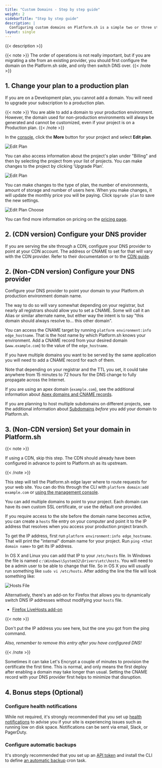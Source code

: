 ```yaml
---
title: "Custom Domains - Step by step guide"
weight: 2
sidebarTitle: "Step by step guide"
description: |
  Configuring custom domains on Platform.sh is a simple two or three step process. You can either use the Platform.sh management console or the CLI to configure your project for production. Once you are familiar with it the whole process usually takes a couple of minutes.
layout: single
---
```


{{< description >}}

{{< note >}}
The order of operations is not really important, but if you are migrating a site from an existing provider,
you should first configure the domain on the Platform.sh side, and only then switch DNS over.
{{< /note >}}

## 1. Change your plan to a production plan

If you are on a Development plan, you cannot add a domain.
You will need to upgrade your subscription to a production plan.

{{< note >}}
You are able to add a domain to your production environment.
However, the domain used for non-production environments will always be generated and cannot be customized,
even if your project is on a Production plan.
{{< /note >}}

In the [console](https://console.platform.sh), click the **More** button for your project and select **Edit plan**.

![Edit Plan](/images/management-console/edit-plan.png "0.3")

You can also access information about the project's plan under "Billing"
and then by selecting the project from your list of projects.
You can make changes to the project by clicking ‘Upgrade Plan’.

![Edit Plan](/images/management-console/billing-plan-upgrade.png "0.6")

You can make changes to the type of plan, the number of environments, amount of storage and number of users here.
When you make changes, it will update the monthly price you will be paying. Click `Upgrade plan` to save the new settings.

![Edit Plan Choose](/images/management-console/settings-upgrade-plan.png "0.6")

You can find more information on pricing on the [pricing page](https://platform.sh/pricing).

## 2. (CDN version) Configure your DNS provider

If you are serving the site through a CDN, configure your DNS provider to point at your CDN account.
The address or CNAME to set for that will vary with the CDN provider.
Refer to their documentation or to the [CDN guide](/domains/cdn/_index.md).

## 2. (Non-CDN version) Configure your DNS provider

Configure your DNS provider to point your domain to your Platform.sh production environment domain name.

The way to do so will vary somewhat depending on your registrar, but nearly all registrars should allow you to set a CNAME.
Some will call it an Alias or similar alternate name,
but either way the intent is to say "this domain should always resolve to... this other domain".

You can access the CNAME target by running `platform environment:info edge_hostname`.
That is the host name by which Platform.sh knows your environment.
Add a CNAME record from your desired domain (`www.example.com`) to the value of the `edge_hostname`.

If you have multiple domains you want to be served by the same application you will need to add a CNAME record for each of them.

Note that depending on your registrar and the TTL you set,
it could take anywhere from 15 minutes to 72 hours for the DNS change to fully propagate across the Internet.

If you are using an apex domain (`example.com`),
see the additional information about [Apex domains and CNAME records](/domains/steps/dns.md).

If you are planning to host multiple subdomains on different projects,
see the additional information about [Subdomains](/domains/steps/subdomains.md) *before* you add your domain to Platform.sh.

## 3. (Non-CDN version) Set your domain in Platform.sh

{{< note >}}

If using a CDN, skip this step.
The CDN should already have been configured in advance to point to Platform.sh as its upstream.

{{< /note >}}

This step will tell the Platform.sh edge layer where to route requests for your web site.
You can do this through the CLI with `platform domain:add example.com`
or [using the management console](/administration/web/configure-project.md#domains).

You can add multiple domains to point to your project.
Each domain can have its own custom SSL certificate, or use the default one provided.

If you require access to the site before the domain name becomes active,
you can create a `hosts` file entry on your computer
and point it to the IP address that resolves when you access your production project branch.

To get the IP address, first run `platform environment:info edge_hostname`.
That will print the "internal" domain name for your project.
Run `ping <that domain name>` to get its IP address.

In OS X and Linux you can add that IP  to your `/etc/hosts` file.
In Windows the file is named `c:\Windows\System32\Drivers\etc\hosts`.
You will need to be a admin user to be able to change that file.
So in OS X you will usually run something like `sudo vi /etc/hosts`.
After adding the line the file will look something like:

![Hosts File](/images/config-files/hosts-file.png "0.4")

Alternatively, there's an add-on for Firefox
that allows you to dynamically switch DNS IP addresses without modifying your `hosts` file.

* [Firefox LiveHosts add-on](https://addons.mozilla.org/en-US/firefox/addon/livehosts/)

{{< note >}}

Don't put the IP address you see here, but the one you got from the ping command.

*Also, remember to remove this entry after you have configured DNS!*

{{< /note >}}

Sometimes it can take Let's Encrypt a couple of minutes to provision the certificate the first time.
This is normal, and only means the first deploy after enabling a domain may take longer than usual.
Setting the CNAME record with your DNS provider first helps to minimize that disruption.

## 4. Bonus steps (Optional)

### Configure health notifications

While not required, it's strongly recommended that you set up [health notifications](/integrations/notifications.md)
to advise you if your site is experiencing issues such as running low on disk space.
Notifications can be sent via email, Slack, or PagerDuty.

### Configure automatic backups

It's strongly recommended that you set up an [API token](/development/cli/api-tokens.md) and install the CLI
to define [an automatic backup](/administration/backup-and-restore.md#automated-backups) cron task.

